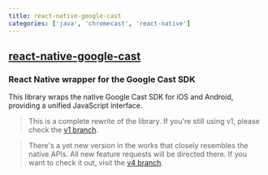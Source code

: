 ```yaml
---
title: react-native-google-cast
categories: ['java', 'chromecast', 'react-native']
---
```

## [react-native-google-cast](https://github.com/react-native-google-cast/react-native-google-cast)

### React Native wrapper for the Google Cast SDK


This library wraps the native Google Cast SDK for iOS and Android, providing a unified JavaScript interface.

> This is a complete rewrite of the library. If you're still using v1, please check the [v1 branch](https://github.com/react-native-google-cast/react-native-google-cast/tree/v1).

> There's a yet new version in the works that closely resembles the native APIs. All new feature requests will be directed there. If you want to check it out, visit the [v4 branch](https://github.com/react-native-google-cast/react-native-google-cast/tree/v4).
